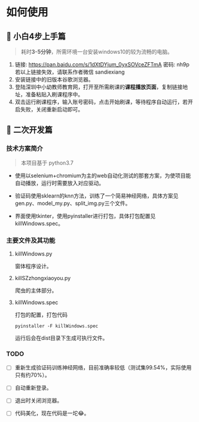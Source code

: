 # 如何使用
##  🥂 小白4步上手篇
> 耗时**3-5分钟**，所需环境一台安装windows10的较为流畅的电脑。
1. 链接: https://pan.baidu.com/s/1dXtDYjum_0yxSOVceZFTmA  密码: nh9p  若以上链接失效，请联系作者微信 sandiexiang
2. 安装链接中的旧版本谷歌浏览器。
3. 登陆深圳中小幼教师教育网，打开至所需刷课的**课程播放页面**，复制链接地址，准备粘贴入刷课程序中。
4. 双击运行刷课程序，输入账号密码，点击开始刷课，等待程序自动运行，若开启失败，关闭重新启动即可。
## 🥂 二次开发篇
### 技术方案简介
> 本项目基于 python3.7
- 使用以selenium+chromium为主的web自动化测试的那套方案，为使项目能自动播放，运行时需要放入对应驱动。

- 验证码使用sklearn的knn方法，训练了一个简易神经网络，具体方案见 gen.py、model_my.py、split_img.py三个文件。

- 界面使用tkinter，使用pyinstaller进行打包，具体打包配置见killWindows.spec。

### 主要文件及其功能

1. killWindows.py

    窗体程序设计。

2. killSZzhongxiaoyou.py

    爬虫的主体部分。

3. killWindows.spec

    打包的配置，打包代码
    ```
    pyinstaller -F killWindows.spec
    ```
    运行后会在dist目录下生成可执行文件。

### TODO
- [ ] 重新生成验证码训练神经网络，目前准确率较低（测试集99.54%，实际使用只有约70%）。
- [ ] 自动重新登录。
- [ ] 退出时关闭浏览器。
- [ ] 代码美化，现在代码是一坨😂。

